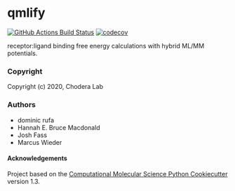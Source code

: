 qmlify
==============================
[//]: # (Badges)
[![GitHub Actions Build Status](https://github.com/REPLACE_WITH_OWNER_ACCOUNT/qmlify/workflows/CI/badge.svg)](https://github.com/REPLACE_WITH_OWNER_ACCOUNT/qmlify/actions?query=branch%3Amaster+workflow%3ACI)
[![codecov](https://codecov.io/gh/REPLACE_WITH_OWNER_ACCOUNT/qmlify/branch/master/graph/badge.svg)](https://codecov.io/gh/REPLACE_WITH_OWNER_ACCOUNT/qmlify/branch/master)


receptor:ligand binding free energy calculations with hybrid ML/MM potentials.

### Copyright

Copyright (c) 2020, Chodera Lab

### Authors
- dominic rufa
- Hannah E. Bruce Macdonald
- Josh Fass
- Marcus Wieder


#### Acknowledgements
 
Project based on the 
[Computational Molecular Science Python Cookiecutter](https://github.com/molssi/cookiecutter-cms) version 1.3.
